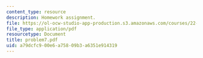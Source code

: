 ```yaml
---
content_type: resource
description: Homework assignment.
file: https://ol-ocw-studio-app-production.s3.amazonaws.com/courses/22-314j-structural-mechanics-in-nuclear-power-technology-fall-2006/a79dcfc900e6a75809b3a6351e914319_problem7.pdf
file_type: application/pdf
resourcetype: Document
title: problem7.pdf
uid: a79dcfc9-00e6-a758-09b3-a6351e914319
---
```

